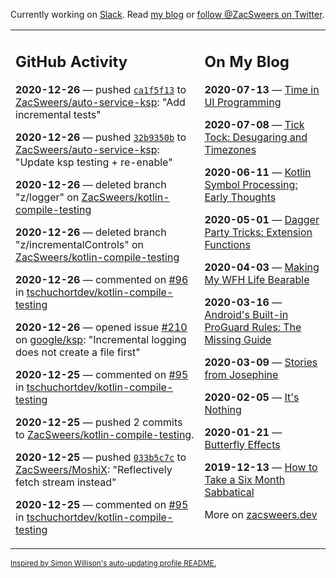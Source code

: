 Currently working on [Slack](https://slack.com/). Read [my blog](https://zacsweers.dev/) or [follow @ZacSweers on Twitter](https://twitter.com/ZacSweers).

<table><tr><td valign="top" width="60%">

## GitHub Activity
<!-- githubActivity starts -->
**2020-12-26** — pushed [`ca1f5f13`](https://github.com/ZacSweers/auto-service-ksp/commit/ca1f5f13eb05b956fde8ed4f9cf28544a05fb0df) to [ZacSweers/auto-service-ksp](https://api.github.com/repos/ZacSweers/auto-service-ksp): "Add incremental tests"

**2020-12-26** — pushed [`32b9350b`](https://github.com/ZacSweers/auto-service-ksp/commit/32b9350b2cf89b6675678d9e09ac15e4f82cc0dd) to [ZacSweers/auto-service-ksp](https://api.github.com/repos/ZacSweers/auto-service-ksp): "Update ksp testing + re-enable"

**2020-12-26** — deleted branch "z/logger" on [ZacSweers/kotlin-compile-testing](https://api.github.com/repos/ZacSweers/kotlin-compile-testing)

**2020-12-26** — deleted branch "z/incrementalControls" on [ZacSweers/kotlin-compile-testing](https://api.github.com/repos/ZacSweers/kotlin-compile-testing)

**2020-12-26** — commented on [#96](https://github.com/tschuchortdev/kotlin-compile-testing/pull/96#issuecomment-751320143) in [tschuchortdev/kotlin-compile-testing](https://api.github.com/repos/tschuchortdev/kotlin-compile-testing)

**2020-12-26** — opened issue [#210](https://api.github.com/repos/google/ksp/issues/210) on [google/ksp](https://api.github.com/repos/google/ksp): "Incremental logging does not create a file first"

**2020-12-25** — commented on [#95](https://github.com/tschuchortdev/kotlin-compile-testing/pull/95#issuecomment-751313819) in [tschuchortdev/kotlin-compile-testing](https://api.github.com/repos/tschuchortdev/kotlin-compile-testing)

**2020-12-25** — pushed 2 commits to [ZacSweers/kotlin-compile-testing](https://api.github.com/repos/ZacSweers/kotlin-compile-testing).

**2020-12-25** — pushed [`033b5c7c`](https://github.com/ZacSweers/MoshiX/commit/033b5c7cf80460b020bfaaed77377c386fcf84cc) to [ZacSweers/MoshiX](https://api.github.com/repos/ZacSweers/MoshiX): "Reflectively fetch stream instead"

**2020-12-25** — commented on [#95](https://github.com/tschuchortdev/kotlin-compile-testing/pull/95#issuecomment-751312672) in [tschuchortdev/kotlin-compile-testing](https://api.github.com/repos/tschuchortdev/kotlin-compile-testing)
<!-- githubActivity ends -->
</td><td valign="top" width="40%">

## On My Blog
<!-- blog starts -->
**2020-07-13** — [Time in UI Programming](https://www.zacsweers.dev/time-in-ui/)

**2020-07-08** — [Tick Tock: Desugaring and Timezones](https://www.zacsweers.dev/ticktock-desugaring-timezones/)

**2020-06-11** — [Kotlin Symbol Processing: Early Thoughts](https://www.zacsweers.dev/kotlin-symbol-processor-early-thoughts/)

**2020-05-01** — [Dagger Party Tricks: Extension Functions](https://www.zacsweers.dev/dagger-party-tricks-extension-functions/)

**2020-04-03** — [Making My WFH Life Bearable](https://www.zacsweers.dev/making-wfh-life-bearable/)

**2020-03-16** — [Android's Built-in ProGuard Rules: The Missing Guide](https://www.zacsweers.dev/android-proguard-rules/)

**2020-03-09** — [Stories from Josephine](https://www.zacsweers.dev/stories-from-josephine/)

**2020-02-05** — [It's Nothing](https://www.zacsweers.dev/its-nothing/)

**2020-01-21** — [Butterfly Effects](https://www.zacsweers.dev/butterfly-effects/)

**2019-12-13** — [How to Take a Six Month Sabbatical](https://www.zacsweers.dev/how-to-take-a-six-month-sabbatical/)
<!-- blog ends -->
More on [zacsweers.dev](https://zacsweers.dev/)
</td></tr></table>

<sub><a href="https://simonwillison.net/2020/Jul/10/self-updating-profile-readme/">Inspired by Simon Willison's auto-updating profile README.</a></sub>